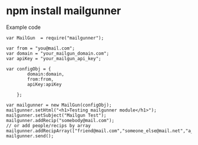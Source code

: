 # npm install mailgunner

Example code

	var MailGun  = require("mailgunner");

	var from = "you@mail.com";
	var domain = "your_mailgun_domain.com";
	var apiKey = "your_mailgun_api_key";

	var configObj = {
			domain:domain,
			from:from,
			apiKey:apiKey

		};

	var mailgunner = new MailGun(configObj);
	mailgunner.setHtml("<h1>Testing mailgunner module</h1>");
	mailgunner.setSubject("Mailgun Test");
	mailgunner.addRecip("somebody@mail.com");
	// or add people/recips by array
	mailgunner.addRecipArray(["friend@mail.com","someone_else@mail.net","a_third_person@place.com"]);
	mailgunner.send();

